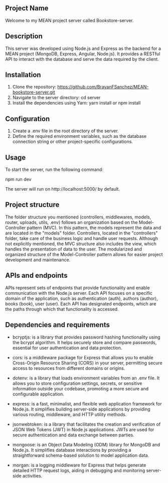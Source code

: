 ## Project Name
Welcome to my MEAN project server called Bookstore-server.

## Description
This server was developed using Node.js and Express as the backend for a MEAN project (MongoDB, Express, Angular, Node.js). It provides a RESTful API to interact with the database and serve the data required by the client.

## Installation

1. Clone the repository: https://github.com/BrayanFSanchez/MEAN-bookstore-server.git
2. Navigate to the server directory: cd server
3. Install the dependencies using Yarn: yarn install or npm install

## Configuration
1. Create a .env file in the root directory of the server.
2. Define the required environment variables, such as the database connection string or other project-specific configurations.

## Usage
To start the server, run the following command:

npm run dev

The server will run on http://localhost:5000/ by default.

## Project structure
The folder structure you mentioned (controllers, middlewares, models, router, uploads, utils, .env) follows an organization based on the Model-Controller pattern (MVC). In this pattern, the models represent the data and are located in the "models" folder. Controllers, located in the "controllers" folder, take care of the business logic and handle user requests. Although not explicitly mentioned, the MVC structure also includes the view, which handles the presentation of data to the user. The modularized and organized structure of the Model-Controller pattern allows for easier project development and maintenance.

## APIs and endpoints

APIs represent sets of endpoints that provide functionality and enable communication with the Node.js server. Each API focuses on a specific domain of the application, such as authentication (auth), authors (author), books (book), user (user). Each API has designated endpoints, which are the paths through which that functionality is accessed.

## Dependencies and requirements
* bcryptjs: is a library that provides password hashing functionality using the bcrypt algorithm. It helps securely store and compare passwords, essential for user authentication and data protection.

* cors: is a middleware package for Express that allows you to enable Cross-Origin Resource Sharing (CORS) in your server, permitting secure access to resources from different domains or origins.

* dotenv: is a library that loads environment variables from an .env file. It allows you to store configuration settings, secrets, or sensitive information outside your codebase, promoting a more secure and configurable application.

* express: is a fast, minimalist, and flexible web application framework for Node.js. It simplifies building server-side applications by providing various routing, middleware, and HTTP utility methods.

* jsonwebtoken: is a library that facilitates the creation and verification of JSON Web Tokens (JWT) in Node.js applications. JWTs are used for secure authentication and data exchange between parties.

* mongoose: is an Object Data Modeling (ODM) library for MongoDB and Node.js. It simplifies database interactions by providing a straightforward schema-based solution to model application data.

* morgan: is a logging middleware for Express that helps generate detailed HTTP request logs, aiding in debugging and monitoring server-side activities.
